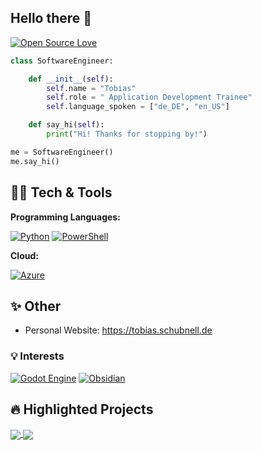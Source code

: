 ## Hello there 👋

[![Open Source Love](https://badges.frapsoft.com/os/v1/open-source.svg?v=102)](https://github.com/ellerbrock/open-source-badge/)

```python
class SoftwareEngineer:

    def __init__(self):
        self.name = "Tobias"
        self.role = " Application Development Trainee"
        self.language_spoken = ["de_DE", "en_US"]

    def say_hi(self):
        print("Hi! Thanks for stopping by!")

me = SoftwareEngineer()
me.say_hi()
```

## 👨‍💻 Tech & Tools

**Programming Languages:**

[![Python](https://img.shields.io/badge/python-3670A0?style=for-the-badge&logo=python&logoColor=ffdd54)](https://python.org) [![PowerShell](https://img.shields.io/badge/PowerShell-%235391FE.svg?style=for-the-badge&logo=powershell&logoColor=white)](https://github.com/PowerShell/PowerShell)

**Cloud:**

[![Azure](https://img.shields.io/badge/azure-%230072C6.svg?style=for-the-badge&logo=microsoftazure&logoColor=white)](https://azure.microsoft.com/de-de/explore/)

## ✨ Other

- Personal Website: https://tobias.schubnell.de


### 💡 Interests

[![Godot Engine](https://img.shields.io/badge/GODOT-%23FFFFFF.svg?style=for-the-badge&logo=godot-engine)](https://godotengine.org/) [![Obsidian](https://img.shields.io/badge/Obsidian-%23483699.svg?style=for-the-badge&logo=obsidian&logoColor=white)](https://obsidian.md/)

## 🔥 Highlighted Projects

<a href="https://github.com/tsch1198/Arduino-RS485-AP">
  <img align="center" src="https://github-readme-stats.vercel.app/api/pin/?username=tsch1198&repo=Arduino-RS485-AP&show_icons=true&line_height=27&title_color=6aa6f8&text_color=8a919a&icon_color=6aa6f8&bg_color=22272e"/>
</a>

<a href="https://github.com/tsch1198/Calculator">
  <img align="center" src="https://github-readme-stats.vercel.app/api/pin/?username=tsch1198&repo=Calculator&show_icons=true&line_height=27&title_color=6aa6f8&text_color=8a919a&icon_color=6aa6f8&bg_color=22272e"/>
</a>


<!--
Stash for later:
![tsch1198's GitHub stats](https://github-readme-stats.vercel.app/api?username=tsch1198&show_icons=true&bg_color=00000000)


also thanks https://github.com/Zhenye-Na for the Readme inspo. Its really great
-->

